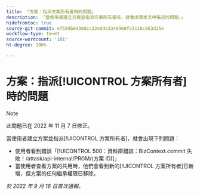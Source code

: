 ```yaml
---
title: 「方案：指派方案所有者時的問題」
description: 「當使用者建立方案並指派方案所有者時，就會出現本文中描述的問題。」
hidefromtoc: true
source-git-commit: ef589b0430dcc32edde3348960fe3116c863d25e
workflow-type: tm+mt
source-wordcount: '101'
ht-degree: 100%

---
```



# 方案：指派[!UICONTROL 方案所有者]時的問題

>[!NOTE]
>
>此問題已在 2022 年 11 月 7 日修正。

當使用者建立方案並指派[!UICONTROL 方案所有者]，就會出現下列問題：

* 使用者看到錯誤「[!UICONTROL  500：資料庫錯誤：BizContext.commit 失敗！/attask/api-internal/PRGM/(方案 ID)]」
* 當使用者查看方案的共用時，他們會看到新的[!UICONTROL 方案所有者]已新增，但方案的任何繼承權限已移除。

_於 2022 年 9 月 16 日首次通報。_

